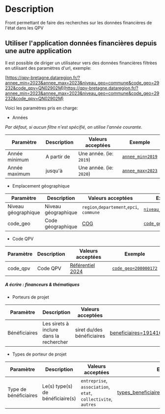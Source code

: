# Description

Front permettant de faire des recherches sur les données financières de l'état dans les QPV

## Utiliser l'application données financières depuis une autre application

Il est possible de diriger un utilisateur vers des données financières filtrèes en utilisant des paramètres d'url, exemple:

[https://qpv-bretagne.dataregion.fr/?annee_min=2023&annee_max=2023&niveau_geo=commune&code_geo=29232&code_qpv=QN02902M](https://qpv-bretagne.dataregion.fr/?annee_min=2023&annee_max=2023&niveau_geo=commune&code_geo=29232&code_qpv=QN02902M)

Voici les paramètres pris en charge:

- Années

*Par défaut, si aucun filtre n'est spécifié, on utilise l'année courante.*

| Paramètre     | Description | Valeurs acceptées       | Exemple                                                                           |
| ------------- | ----------- | ----------------------- | --------------------------------------------------------------------------------- |
| Année minimum | A partir de | Une année. (ie: `2019`) | [`annee_min=2019`](https://qpv-bretagne.dataregion.fr/?annee_min=2019&annee_max=2019) |
| Année maximum | jusqu'à     | Une année. (ie: `2020`) | [`annee_max=2023`](https://qpv-bretagne.dataregion.fr/?annee_min=2023&annee_max=2023) |


- Emplacement géographique

| Paramètre           | Description         | Valeurs acceptées                                                                                                                                                                                          | Exemple                                                                                    |
| ------------------- | ------------------- | ---------------------------------------------------------------------------------------------------------------------------------------------------------------------------------------------------------- | ------------------------------------------------------------------------------------------ |
| Niveau géographique | Niveau géographique | `region`,`departement`,`epci`, `commune` | [`niveau_geo=epci`](https://qpv-bretagne.dataregion.fr/?niveau_geo=epci&code_geo=200000172)    |
| code_geo            | Code géographique   | [COG](https://www.insee.fr/fr/recherche/recherche-geographique?debut=0) | [`code_geo=200000172`](https://qpv-bretagne.dataregion.fr/?niveau_geo=epci&code_geo=200000172) |


- Code QPV

| Paramètre           | Description         | Valeurs acceptées                                                                                                                                                                                          | Exemple                                                                                    |
| ------------------- | ------------------- | ---------------------------------------------------------------------------------------------------------------------------------------------------------------------------------------------------------- | ------------------------------------------------------------------------------------------ |
| code_qpv            | Code QPV   | [Référentiel 2024](https://www.data.gouv.fr/fr/datasets/quartiers-prioritaires-de-la-politique-de-la-ville-qpv/#/resources) | [`code_geo=200000172`](https://budget.databretagne.fr/?niveau_geo=epci&code_geo=200000172) |

##### A écrire : financeurs & thématiques

- Porteurs de projet

| Paramètre     | Description                             | Valeurs acceptées          | Exemple                                                                                                                    |
| ------------- | --------------------------------------- | -------------------------- | -------------------------------------------------------------------------------------------------------------------------- |
| Bénéficiaires | Les sirets à inclure dans la rechercher | siret du/des bénéficiaires | [beneficiaires=19141687400011,34305956400959](https://budget.databretagne.fr/?beneficiaires=19141687400011,34305956400959) |

- Types de porteur de projet

| Paramètre             | Description                      | Valeurs acceptées                                             | Exemple                                                                                                                  |
| --------------------- | -------------------------------- | ------------------------------------------------------------- | ------------------------------------------------------------------------------------------------------------------------ |
| Type de bénéficiaires | Le(s) type(s) de bénéficiaire(s) | `entreprise`, `association`, `etat`, `collectivite`, `autres` | [types_beneficiaires=entreprise,association](https://budget.databretagne.fr/?types_beneficiaires=entreprise,association) |
